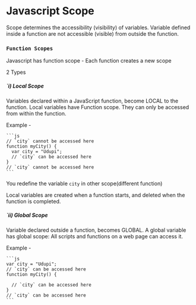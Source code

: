 # Javascript Scope

Scope determines the accessibility (visibility) of variables. Variable defined inside a function are not accessible (visible) from outside the function.

### `Function Scopes`

Javascript has function scope - Each function creates a new scope

2 Types

  ##### `i) Local Scope

  Variables declared within a JavaScript function, become LOCAL to the function. Local variables have Function scope. They can only be accessed from within the function. 

  Example -

    ```js
    // `city` cannot be accessed here
    function myCity() {
      var city = "Udupi";
      // `city` can be accessed here
    }
    // `city` cannot be accessed here
    ```
  You redefine the variable `city` in other scope(different function)

  Local variables are created when a function starts, and deleted when the function is completed.

  ##### `ii) Global Scope

  Variable declared outside a function, becomes GLOBAL. A global variable has global scope: All scripts and functions on a web page can access it. 

  Example -

    ```js
    var city = "Udupi";
    // `city` can be accessed here
    function myCity() {
      
      // `city` can be accessed here
    }
    // `city` can be accessed here
    ```
  
    

